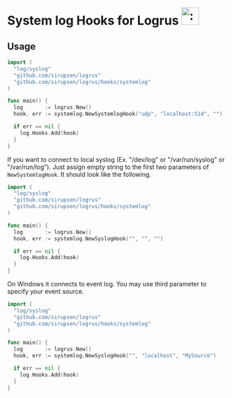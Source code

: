 # System log Hooks for Logrus <img src="http://i.imgur.com/hTeVwmJ.png" width="40" height="40" alt=":walrus:" class="emoji" title=":walrus:"/>

## Usage

```go
import (
  "log/syslog"
  "github.com/sirupsen/logrus"
  "github.com/sirupsen/logrus/hooks/systemlog"
)

func main() {
  log       := logrus.New()
  hook, err := systemlog.NewSystemlogHook("udp", "localhost:514", "")

  if err == nil {
    log.Hooks.Add(hook)
  }
}
```

If you want to connect to local syslog (Ex. "/dev/log" or "/var/run/syslog" or "/var/run/log"). Just assign empty string to the first two parameters of `NewSystemlogHook`. It should look like the following.

```go
import (
  "log/syslog"
  "github.com/sirupsen/logrus"
  "github.com/sirupsen/logrus/hooks/systemlog"
)

func main() {
  log       := logrus.New()
  hook, err := systemlog.NewSyslogHook("", "", "")

  if err == nil {
    log.Hooks.Add(hook)
  }
}
```

On Windows it connects to event log. You may use third parameter to specify your event source.
```go
import (
  "log/syslog"
  "github.com/sirupsen/logrus"
  "github.com/sirupsen/logrus/hooks/systemlog"
)

func main() {
  log       := logrus.New()
  hook, err := systemlog.NewSyslogHook("", "localhost", "MySource")

  if err == nil {
    log.Hooks.Add(hook)
  }
}
```
